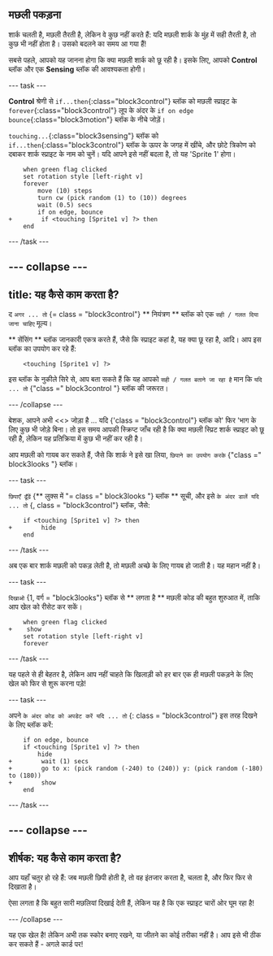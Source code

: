 ## मछली पकड़ना

शार्क चलती है, मछली तैरती है, लेकिन वे कुछ नहीं करते हैं: यदि मछली शार्क के मुंह में सही तैरती है, तो कुछ भी नहीं होता है। उसको बदलने का समय आ गया हैं!

सबसे पहले, आपको यह जानना होगा कि क्या मछली शार्क को छू रही है। इसके लिए, आपको **Control** ब्लॉक और एक **Sensing** ब्लॉक की आवश्यकता होगी।

\--- task \---

**Control** श्रेणी से `if...then`{:class="block3control"} ब्लॉक को मछली स्प्राइट के `forever`{:class="block3control"} लूप के अंदर के `if on edge bounce`{:class="block3motion"} ब्लॉक के नीचे जोड़ें।

`touching...`{:class="block3sensing"} ब्लॉक को `if...then`{:class="block3control"} ब्लॉक के ऊपर के जगह में खींचे, और छोटे त्रिकोण को दबाकर शार्क स्प्राइट के नाम को चुनें। यदि आपने इसे नहीं बदला है, तो यह 'Sprite 1' होगा।

```blocks3
    when green flag clicked
    set rotation style [left-right v]
    forever 
        move (10) steps
        turn cw (pick random (1) to (10)) degrees
        wait (0.5) secs
        if on edge, bounce
+        if <touching [Sprite1 v] ?> then
    end
```

\--- /task \---

## \--- collapse \---

## title: यह कैसे काम करता है?

द ` अगर ... तो ` {= class = "block3control"} ** नियंत्रण ** ब्लॉक को एक ` सही / गलत दिया जाना चाहिए ` मूल्य।

** सेंसिंग ** ब्लॉक जानकारी एकत्र करते हैं, जैसे कि स्प्राइट कहां है, यह क्या छू रहा है, आदि। आप इस ब्लॉक का उपयोग कर रहे हैं:

```blocks3
    <touching [Sprite1 v] ?>
```

इस ब्लॉक के नुकीले सिरे से, आप बता सकते हैं कि यह आपको ` सही / गलत बताने जा रहा है ` मान कि ` यदि ... तो ` {"class =" block3control "} ब्लॉक की जरूरत।

\--- /collapse \---

बेशक, आपने अभी <<> जोड़ा है ... यदि </code> {'class = "block3control"} ब्लॉक को' फिर 'भाग के लिए कुछ भी जोड़े बिना। तो इस समय आपकी स्क्रिप्ट जाँच रही है कि क्या मछली स्प्रिट शार्क स्प्राइट को छू रही है, लेकिन यह प्रतिक्रिया में कुछ भी नहीं कर रही है।

आप मछली को गायब कर सकते हैं, जैसे कि शार्क ने इसे खा लिया, ` छिपाने का उपयोग करके ` {"class =" block3looks "} ब्लॉक।

\--- task \---

` छिपाएँ ढूँढें ` {** लुक्स में "= class =" block3looks "} ब्लॉक ** सूची, और इसे ` के अंदर डालें यदि ... तो ` {, class = "block3control"} ब्लॉक, जैसे:

```blocks3
    if <touching [Sprite1 v] ?> then
+        hide
    end
```

\--- /task \---

अब एक बार शार्क मछली को पकड़ लेती है, तो मछली अच्छे के लिए गायब हो जाती है। यह महान नहीं है।

\--- task \---

` दिखाओ ` {1, वर्ग = "block3looks"} ब्लॉक से ** लगता है ** मछली कोड की बहुत शुरुआत में, ताकि आप खेल को रीसेट कर सकें।

```blocks3
    when green flag clicked
+    show
    set rotation style [left-right v]
    forever
```

\--- /task \---

यह पहले से ही बेहतर है, लेकिन आप नहीं चाहते कि खिलाड़ी को हर बार एक ही मछली पकड़ने के लिए खेल को फिर से शुरू करना पड़े!

\--- task \---

अपने ` के अंदर कोड को अपडेट करें यदि ... तो ` {: class = "block3control"} इस तरह दिखने के लिए ब्लॉक करें:

```blocks3
    if on edge, bounce
    if <touching [Sprite1 v] ?> then
        hide
+        wait (1) secs
+        go to x: (pick random (-240) to (240)) y: (pick random (-180) to (180))
+        show
    end
```

\--- /task \---

## \--- collapse \---

## शीर्षक: यह कैसे काम करता है?

आप यहाँ चतुर हो रहे हैं: जब मछली छिपी होती है, तो वह इंतजार करता है, चलता है, और फिर फिर से दिखाता है।

ऐसा लगता है कि बहुत सारी मछलियां दिखाई देती हैं, लेकिन यह है कि एक स्प्राइट चारों ओर घूम रहा है!

\--- /collapse \---

यह एक खेल है! लेकिन अभी तक स्कोर बनाए रखने, या जीतने का कोई तरीका नहीं है। आप इसे भी ठीक कर सकते हैं - अगले कार्ड पर!